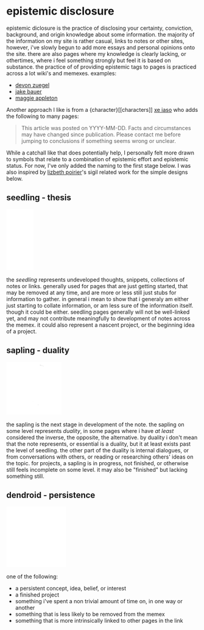 <!--
epistemic=seedling
-->

# epistemic disclosure

epistemic diclosure is the practice of disclosing your certainty, conviction, background, and origin knowledge about some information. the majority of the information on my site
is rather casual, links to notes or other sites, however, i've slowly begun to add more essays and personal opinions onto the site. there are also pages where my knowledge is clearly
lacking, or othertimes, where i feel something strongly but feel it is based on substance. the practice of of providing epistemic tags to pages is practiced across a lot wiki's and
memexes. examples:

- [devon zuegel](https://devonzuegel.com/post/epistemic-statuses-are-lazy-and-that-is-a-good-thing)
- [jake bauer](https://www.paritybit.ca/garden/digital-garden-philosophy.html)
- [maggie appleton](https://maggieappleton.com/epistemic-disclosure)

Another approach I like is from a {character}[[characters]] [xe iaso](https://xeiaso.net/blog/) who adds the following to many pages:

> This article was posted on YYYY-MM-DD. Facts and circumstances may have changed since publication. Please contact me before jumping to conclusions if something seems wrong or unclear.

While a catchall like that does potentially help, I personally felt more drawn to symbols that relate to a combination of epistemic effort and epistemic status. For now, I've only
added the naming to the first stage below. I was also inspired by [lizbeth poirier](https://ritualdust.com/folklore/sigils/)'s sigil related work for the simple designs below.

</style>

## seedling - thesis

<img src="resources/img/seedling_white.png" />

the _seedling_ represents undeveloped thoughts, snippets, collections of notes or links. generally used for pages that are just getting started, that may be removed at any time, and are more or less still just stubs for information to gather. in general i mean to show that i generaly am either just starting to collate information, or am less sure of the information itself. though it could be either. seedling pages generally will not be well-linked yet, and may not contribute meaningfully to development of notes across the memex. it could also represent a nascent project, or the beginning idea of a project.

## sapling - duality

<img src="resources/img/sapling_white.png" />

the sapling is the next stage in development of the note. the sapling on some level represents _duality_, in some pages where i have _at least_ considered the inverse, the opposite, the alternative. by duality i don't mean that the note represents, or essential is a duality, but it at least exists past the level of seedling. the other part of the duality is internal dialogues, or from conversations with others, or reading or researching others' ideas on the topic. for projects, a sapling is in progress, not finished, or otherwise still feels incomplete on some level. it may also be "finished" but lacking something still.

## dendroid - persistence

<img src="resources/img/dendroid_white.png" />

one of the following:

- a persistent concept, idea, belief, or interest
- a finished project
- something i've spent a non trivial amount of time on, in one way or another
- something that is less likely to be removed from the memex
- something that is more intrinsically linked to other pages in the link
